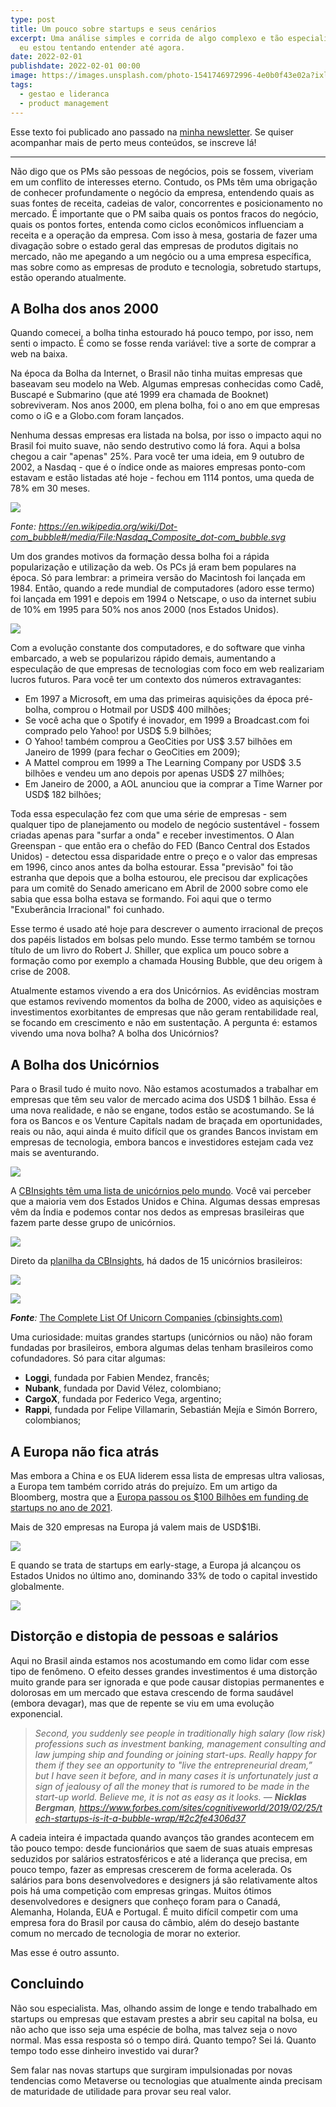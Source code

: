 ```yaml
---
type: post
title: Um pouco sobre startups e seus cenários
excerpt: Uma análise simples e corrida de algo complexo e tão especialista que
  eu estou tentando entender até agora.
date: 2022-02-01
publishdate: 2022-02-01 00:00
image: https://images.unsplash.com/photo-1541746972996-4e0b0f43e02a?ixlib=rb-1.2.1&ixid=MnwxMjA3fDB8MHxwaG90by1wYWdlfHx8fGVufDB8fHx8&auto=format&fit=crop&w=2070&q=80
tags:
  - gestao e lideranca
  - product management
---
```


Esse texto foi publicado ano passado na [minha newsletter](https://diegoeis.com/newsetter/). Se quiser acompanhar mais de perto meus conteúdos, se inscreve lá!

- - -

Não digo que os PMs são pessoas de negócios, pois se fossem, viveriam em um conflito de interesses eterno. Contudo, os PMs têm uma obrigação de conhecer profundamente o negócio da empresa, entendendo quais as suas fontes de receita, cadeias de valor, concorrentes e posicionamento no mercado. É importante que o PM saiba quais os pontos fracos do negócio, quais os pontos fortes, entenda como ciclos econômicos influenciam a receita e a operação da empresa. Com isso à mesa, gostaria de fazer uma divagação sobre o estado geral das empresas de produtos digitais no mercado, não me apegando a um negócio ou a uma empresa específica, mas sobre como as empresas de produto e tecnologia, sobretudo startups, estão operando atualmente.

## A Bolha dos anos 2000

Quando comecei, a bolha tinha estourado há pouco tempo, por isso, nem senti o impacto. É como se fosse renda variável: tive a sorte de comprar a web na baixa.

Na época da Bolha da Internet, o Brasil não tinha muitas empresas que baseavam seu modelo na Web. Algumas empresas conhecidas como Cadê, Buscapé e Submarino (que até 1999 era chamada de Booknet) sobreviveram. Nos anos 2000, em plena bolha, foi o ano em que empresas como o iG e a Globo.com foram lançados.

Nenhuma dessas empresas era listada na bolsa, por isso o impacto aqui no Brasil foi muito suave, não sendo destrutivo como lá fora. Aqui a bolsa chegou a cair "apenas" 25%. Para você ter uma ideia, em 9 outubro de 2002, a Nasdaq - que é o índice onde as maiores empresas ponto-com estavam e estão listadas até hoje - fechou em 1114 pontos, uma queda de 78% em 30 meses.

[![](https://cdn.substack.com/image/fetch/w_1100,c_limit,f_auto,q_auto:good,fl_progressive:steep/https%3A%2F%2Fbucketeer-e05bbc84-baa3-437e-9518-adb32be77984.s3.amazonaws.com%2Fpublic%2Fimages%2F51f180bc-e29f-4649-bcdd-faf9c22c39a9_924x496.png)](https://cdn.substack.com/image/fetch/f_auto,q_auto:good,fl_progressive:steep/https%3A%2F%2Fbucketeer-e05bbc84-baa3-437e-9518-adb32be77984.s3.amazonaws.com%2Fpublic%2Fimages%2F51f180bc-e29f-4649-bcdd-faf9c22c39a9_924x496.png)

*Fonte: <https://en.wikipedia.org/wiki/Dot-com_bubble#/media/File:Nasdaq_Composite_dot-com_bubble.svg>*

Um dos grandes motivos da formação dessa bolha foi a rápida popularização e utilização da web. Os PCs já eram bem populares na época. Só para lembrar: a primeira versão do Macintosh foi lançada em 1984. Então, quando a rede mundial de computadores (adoro esse termo) foi lançada em 1991 e depois em 1994 o Netscape, o uso da internet subiu de 10% em 1995 para 50% nos anos 2000 (nos Estados Unidos).

[![](https://cdn.substack.com/image/fetch/w_1100,c_limit,f_auto,q_auto:good,fl_progressive:steep/https%3A%2F%2Fbucketeer-e05bbc84-baa3-437e-9518-adb32be77984.s3.amazonaws.com%2Fpublic%2Fimages%2F98949b70-cfc4-47ea-9cb9-1db1bf1b783a_955x464.png)](https://cdn.substack.com/image/fetch/f_auto,q_auto:good,fl_progressive:steep/https%3A%2F%2Fbucketeer-e05bbc84-baa3-437e-9518-adb32be77984.s3.amazonaws.com%2Fpublic%2Fimages%2F98949b70-cfc4-47ea-9cb9-1db1bf1b783a_955x464.png)

Com a evolução constante dos computadores, e do software que vinha embarcado, a web se popularizou rápido demais, aumentando a especulação de que empresas de tecnologias com foco em web realizariam lucros futuros. Para você ter um contexto dos números extravagantes:

* Em 1997 a Microsoft, em uma das primeiras aquisições da época pré-bolha, comprou o Hotmail por USD$ 400 milhões;
* Se você acha que o Spotify é inovador, em 1999 a Broadcast.com foi comprado pelo Yahoo! por USD$ 5.9 bilhões;
* O Yahoo! também comprou a GeoCities por US$ 3.57 bilhões em Janeiro de 1999 (para fechar o GeoCities em 2009);
* A Mattel comprou em 1999 a The Learning Company por USD$ 3.5 bilhões e vendeu um ano depois por apenas USD$ 27 milhões;
* Em Janeiro de 2000, a AOL anunciou que ia comprar a Time Warner por USD$ 182 bilhões;

Toda essa especulação fez com que uma série de empresas - sem qualquer tipo de planejamento ou modelo de negócio sustentável - fossem criadas apenas para "surfar a onda" e receber investimentos. O Alan Greenspan - que então era o chefão do FED (Banco Central dos Estados Unidos) - detectou essa disparidade entre o preço e o valor das empresas em 1996, cinco anos antes da bolha estourar. Essa "previsão" foi tão estranha que depois que a bolha estourou, ele precisou dar explicações para um comitê do Senado americano em Abril de 2000 sobre como ele sabia que essa bolha estava se formando. Foi aqui que o termo "Exuberância Irracional" foi cunhado.

Esse termo é usado até hoje para descrever o aumento irracional de preços dos papéis listados em bolsas pelo mundo. Esse termo também se tornou título de um livro do Robert J. Shiller, que explica um pouco sobre a formação como por exemplo a chamada Housing Bubble, que deu origem à crise de 2008.

Atualmente estamos vivendo a era dos Unicórnios. As evidências mostram que estamos revivendo momentos da bolha de 2000, video as aquisições e investimentos exorbitantes de empresas que não geram rentabilidade real, se focando em crescimento e não em sustentação. A pergunta é: estamos vivendo uma nova bolha? A bolha dos Unicórnios?

## A Bolha dos Unicórnios

Para o Brasil tudo é muito novo. Não estamos acostumados a trabalhar em empresas que têm seu valor de mercado acima dos USD$ 1 bilhão. Essa é uma nova realidade, e não se engane, todos estão se acostumando. Se lá fora os Bancos e os Venture Capitals nadam de braçada em oportunidades, reais ou não, aqui ainda é muito difícil que os grandes Bancos invistam em empresas de tecnologia, embora bancos e investidores estejam cada vez mais se aventurando.

[![](https://cdn.substack.com/image/fetch/w_1100,c_limit,f_auto,q_auto:good,fl_progressive:steep/https%3A%2F%2Fbucketeer-e05bbc84-baa3-437e-9518-adb32be77984.s3.amazonaws.com%2Fpublic%2Fimages%2F1f28e5c4-5313-4f5b-850b-6f3d00d04b4e_949x548.png)](https://cdn.substack.com/image/fetch/f_auto,q_auto:good,fl_progressive:steep/https%3A%2F%2Fbucketeer-e05bbc84-baa3-437e-9518-adb32be77984.s3.amazonaws.com%2Fpublic%2Fimages%2F1f28e5c4-5313-4f5b-850b-6f3d00d04b4e_949x548.png)

A [CBInsights têm uma lista de unicórnios pelo mundo](https://www.cbinsights.com/research-unicorn-companies). Você vai perceber que a maioria vem dos Estados Unidos e China. Algumas dessas empresas vêm da Índia e podemos contar nos dedos as empresas brasileiras que fazem parte desse grupo de unicórnios.

[![](https://cdn.substack.com/image/fetch/w_1100,c_limit,f_auto,q_auto:good,fl_progressive:steep/https%3A%2F%2Fbucketeer-e05bbc84-baa3-437e-9518-adb32be77984.s3.amazonaws.com%2Fpublic%2Fimages%2F4c07ccd8-3075-45cd-9e5d-82d9dbe626c4_938x740.png)](https://cdn.substack.com/image/fetch/f_auto,q_auto:good,fl_progressive:steep/https%3A%2F%2Fbucketeer-e05bbc84-baa3-437e-9518-adb32be77984.s3.amazonaws.com%2Fpublic%2Fimages%2F4c07ccd8-3075-45cd-9e5d-82d9dbe626c4_938x740.png)

Direto da [planilha da CBInsights](https://www.cbinsights.com/research-unicorn-companies), há dados de 15 unicórnios brasileiros:

[![](https://cdn.substack.com/image/fetch/w_1100,c_limit,f_auto,q_auto:good,fl_progressive:steep/https%3A%2F%2Fbucketeer-e05bbc84-baa3-437e-9518-adb32be77984.s3.amazonaws.com%2Fpublic%2Fimages%2F7e9880fb-d25e-4691-993c-90b323bef955_1607x911.png)](https://cdn.substack.com/image/fetch/f_auto,q_auto:good,fl_progressive:steep/https%3A%2F%2Fbucketeer-e05bbc84-baa3-437e-9518-adb32be77984.s3.amazonaws.com%2Fpublic%2Fimages%2F7e9880fb-d25e-4691-993c-90b323bef955_1607x911.png)

[![](https://cdn.substack.com/image/fetch/w_1100,c_limit,f_auto,q_auto:good,fl_progressive:steep/https%3A%2F%2Fbucketeer-e05bbc84-baa3-437e-9518-adb32be77984.s3.amazonaws.com%2Fpublic%2Fimages%2Fb22bcf5b-8ae3-43b0-8af5-18002056567d_1593x1002.png)](https://cdn.substack.com/image/fetch/f_auto,q_auto:good,fl_progressive:steep/https%3A%2F%2Fbucketeer-e05bbc84-baa3-437e-9518-adb32be77984.s3.amazonaws.com%2Fpublic%2Fimages%2Fb22bcf5b-8ae3-43b0-8af5-18002056567d_1593x1002.png)

***Fonte**:* [The Complete List Of Unicorn Companies (cbinsights.com)](https://www.cbinsights.com/research-unicorn-companies)

Uma curiosidade: muitas grandes startups (unicórnios ou não) não foram fundadas por brasileiros, embora algumas delas tenham brasileiros como cofundadores. Só para citar algumas:

* **Loggi**, fundada por Fabien Mendez, francês;
* **Nubank**, fundada por David Vélez, colombiano;
* **CargoX**, fundada por Federico Vega, argentino;
* **Rappi**, fundada por Felipe Villamarin, Sebastián Mejía e Simón Borrero, colombianos;

## A Europa não fica atrás

Mas embora a China e os EUA liderem essa lista de empresas ultra valiosas, a Europa tem também corrido atrás do prejuízo. Em um artigo da Bloomberg, mostra que a [Europa passou os $100 Bilhões em funding de startups no ano de 2021](https://www.bloomberg.com/news/articles/2021-12-07/europe-to-surpass-100-billion-in-tech-startup-backing-this-year).

Mais de 320 empresas na Europa já valem mais de USD$1Bi.

[![](https://cdn.substack.com/image/fetch/w_1100,c_limit,f_auto,q_auto:good,fl_progressive:steep/https%3A%2F%2Fbucketeer-e05bbc84-baa3-437e-9518-adb32be77984.s3.amazonaws.com%2Fpublic%2Fimages%2F4c842716-22a9-4e1c-87ed-3ea0b94ef43a_634x303.png)](https://cdn.substack.com/image/fetch/f_auto,q_auto:good,fl_progressive:steep/https%3A%2F%2Fbucketeer-e05bbc84-baa3-437e-9518-adb32be77984.s3.amazonaws.com%2Fpublic%2Fimages%2F4c842716-22a9-4e1c-87ed-3ea0b94ef43a_634x303.png)

E quando se trata de startups em early-stage, a Europa já alcançou os Estados Unidos no último ano, dominando 33% de todo o capital investido globalmente.

[![](https://cdn.substack.com/image/fetch/w_1100,c_limit,f_auto,q_auto:good,fl_progressive:steep/https%3A%2F%2Fbucketeer-e05bbc84-baa3-437e-9518-adb32be77984.s3.amazonaws.com%2Fpublic%2Fimages%2F27aaf8ab-9bf3-47af-a2d3-ccfb439af862_2000x2984.png)](https://cdn.substack.com/image/fetch/f_auto,q_auto:good,fl_progressive:steep/https%3A%2F%2Fbucketeer-e05bbc84-baa3-437e-9518-adb32be77984.s3.amazonaws.com%2Fpublic%2Fimages%2F27aaf8ab-9bf3-47af-a2d3-ccfb439af862_2000x2984.png)

## Distorção e distopia de pessoas e salários

Aqui no Brasil ainda estamos nos acostumando em como lidar com esse tipo de fenômeno. O efeito desses grandes investimentos é uma distorção muito grande para ser ignorada e que pode causar distopias permanentes e dolorosas em um mercado que estava crescendo de forma saudável (embora devagar), mas que de repente se viu em uma evolução exponencial.

> *Second, you suddenly see people in traditionally high salary (low risk) professions such as investment banking, management consulting and law jumping ship and founding or joining start-ups. Really happy for them if they see an opportunity to "live the entrepreneurial dream,” but I have seen it before, and in many cases it is unfortunately just a sign of jealousy of all the money that is rumored to be made in the start-up world. Believe me, it is not as easy as it looks. —* ***Nicklas Bergman**,* *<https://www.forbes.com/sites/cognitiveworld/2019/02/25/tech-startups-is-it-a-bubble-wrap/#2c2fe4306d37>*

A cadeia inteira é impactada quando avanços tão grandes acontecem em tão pouco tempo: desde funcionários que saem de suas atuais empresas seduzidos por salários estratosféricos e até a liderança que precisa, em pouco tempo, fazer as empresas crescerem de forma acelerada. Os salários para bons desenvolvedores e designers já são relativamente altos pois há uma competição com empresas gringas. Muitos ótimos desenvolvedores e designers que conheço foram para o Canadá, Alemanha, Holanda, EUA e Portugal. É muito difícil competir com uma empresa fora do Brasil por causa do câmbio, além do desejo bastante comum no mercado de tecnologia de morar no exterior.

Mas esse é outro assunto.

## Concluindo

Não sou especialista. Mas, olhando assim de longe e tendo trabalhado em startups ou empresas que estavam prestes a abrir seu capital na bolsa, eu não acho que isso seja uma espécie de bolha, mas talvez seja o novo normal. Mas essa resposta só o tempo dirá. Quanto tempo? Sei lá. Quanto tempo todo esse dinheiro investido vai durar?

Sem falar nas novas startups que surgiram impulsionadas por novas tendencias como Metaverse ou tecnologias que atualmente ainda precisam de maturidade de utilidade para provar seu real valor.